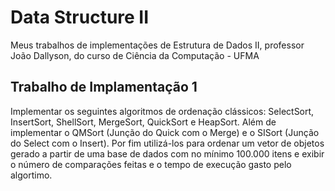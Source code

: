 # Data Structure II

Meus trabalhos de implementações de Estrutura de Dados II, professor João Dallyson, do curso de Ciência da Computação - UFMA

## Trabalho de Implamentação 1
Implementar os seguintes algoritmos de ordenação clássicos: SelectSort, InsertSort, ShellSort, MergeSort, QuickSort e HeapSort. Além de implementar o QMSort (Junção do Quick com o Merge) e o SISort (Junção do Select com o Insert). Por fim utilizá-los para ordenar um vetor de objetos gerado a partir de uma base de dados com no mínimo 100.000 itens e exibir o número de comparações feitas e o tempo de execução gasto pelo algortimo.
